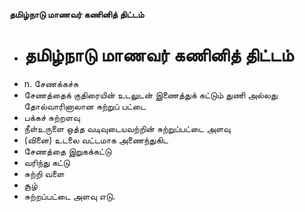 **தமிழ்நாடு மாணவர் கணினித் திட்டம்**
- # தமிழ்நாடு மாணவர் கணினித் திட்டம்
- n. சேணக்கச்சு
- சேணத்தைக் குதிரையின் உடலுடன் இணைத்துக் கட்டும் துணி அல்லது தோல்வாரினாலான சுற்றுப் பட்டை
- பக்கச் சுற்றளவு
- நீள்உருளை ஒத்த வடிவுடையவற்றின் சுற்றுப்பட்டை அளவு
- (வினை) உடலை வட்டமாக அணைந்துகிட
- சேணத்தை இறுகக்கட்டு
- வரிந்து கட்டு
- சுற்றி வளை
- சூழ்
- சுற்றப்பட்டை அளவு எடு.

